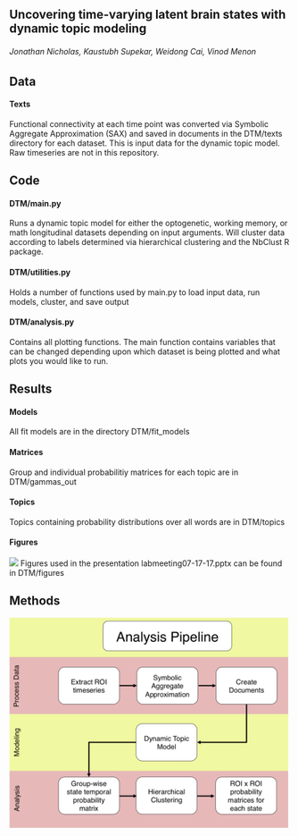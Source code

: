 ## Uncovering time-varying latent brain states with dynamic topic modeling
###### Jonathan Nicholas, Kaustubh Supekar, Weidong Cai, Vinod Menon
 
## Data
#### Texts
Functional connectivity at each time point was converted via Symbolic Aggregate Approximation (SAX) and saved in documents in the DTM/texts directory for each dataset. This is input data for the dynamic topic model. Raw timeseries are not in this repository.

## Code
#### DTM/main.py
Runs a dynamic topic model for either the optogenetic, working memory, or math longitudinal datasets depending on input arguments. Will cluster data according to labels determined via hierarchical clustering and the NbClust R package.
#### DTM/utilities.py
Holds a number of functions used by main.py to load input data, run models, cluster, and save output
#### DTM/analysis.py
Contains all plotting functions. The main function contains variables that can be changed depending upon which dataset is being plotted and what plots you would like to run.

## Results
#### Models
All fit models are in the directory DTM/fit_models
#### Matrices
Group and individual probabilitiy matrices for each topic are in DTM/gammas_out
#### Topics
Topics containing probability distributions over all words are in DTM/topics
#### Figures
<img src="http://i.imgur.com/k8T259F.png">
Figures used in the presentation labmeeting07-17-17.pptx can be found in DTM/figures

## Methods
<img src="https://github.com/boomsbloom/dtm-fmri/blob/master/DTM/figures/pipeline.png" width="500">
